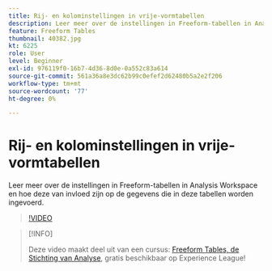 ```yaml
---
title: Rij- en kolominstellingen in vrije-vormtabellen
description: Leer meer over de instellingen in Freeform-tabellen in Analysis Workspace en hoe deze van invloed zijn op de gegevens die in deze tabellen worden ingevoerd.
feature: Freeform Tables
thumbnail: 40382.jpg
kt: 6225
role: User
level: Beginner
exl-id: 976119f0-16b7-4d36-8d0e-0a552c83a614
source-git-commit: 561a36a8e3dc62b99c0efef2d62480b5a2e2f206
workflow-type: tm+mt
source-wordcount: '77'
ht-degree: 0%

---
```


# Rij- en kolominstellingen in vrije-vormtabellen

Leer meer over de instellingen in Freeform-tabellen in Analysis Workspace en hoe deze van invloed zijn op de gegevens die in deze tabellen worden ingevoerd.

>[!VIDEO](https://video.tv.adobe.com/v/40382/?quality=12&learn=on)

>[!INFO]
>
> Deze video maakt deel uit van een cursus: [Freeform Tables, de Stichting van Analyse](https://experienceleague.adobe.com/?recommended=Analytics-U-1-2020.3), gratis beschikbaar op Experience League!
